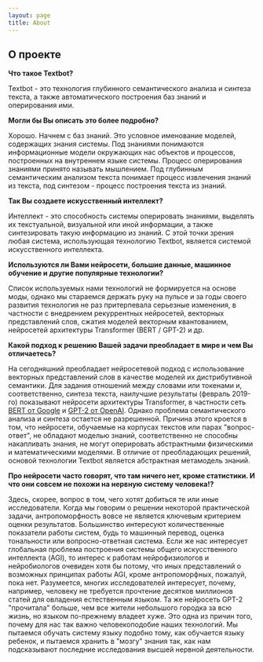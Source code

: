 ```yaml
---
layout: page
title: About
---
```

## О проекте


**Что такое Textbot?**

Textbot - это технология глубинного семантического анализа и синтеза текста, а также автоматического построения баз знаний и оперирования ими.

**Могли бы Вы описать это более подробно?**

Хорошо. Начнем с баз знаний. Это условное именование моделей, содержащих знания системы. Под знаниями понимаются информационные модели окружающих нас объектов и процессов, построенных на внутреннем языке системы. Процесс оперирования знаниями принято называть мышлением. Под глубинным семантическим анализом текста понимает процесс извлечения знаний из текста, под синтезом - процесс построения текста из знаний.

**Так Вы создаете искусственный интеллект?**

Интеллект - это способность системы оперировать знаниями, выделять их текстуальной, визуальной или иной информации, а также синтезировать такую информацию из знаний. С этой точки зрения любая система, использующая технологию Textbot, является системой искусственного интеллекта.

**Используются ли Вами нейросети, большие данные, машинное обучение и другие популярные технологии?**

Список используемых нами технологий не формируется на основе моды, однако мы стараемся держать руку на пульсе и за годы своего развития технология не раз притерпевала серьезные изменения, в частности с внедрением рекуррентных нейросетей, векторных представлений слов, сжатия моделей векторным квантованием, нейросетей архитектуры Transformer (BERT / GPT-2) и др.

**Какой подход к решению Вашей задачи преобладает в мире и чем Вы отличаетесь?**

На сегодняшний преобладает нейросетевой подход с использование векторных представлений слов в качестве моделей их дистрибутивной семантики. Для задания отношений между словами или токенами и, соответственно, синтеза текста, наилучшие результаты (февраль 2019-го) показывают нейросети архитектуры Transformer, в частности сеть [BERT от Google](https://ai.googleblog.com/2018/11/open-sourcing-bert-state-of-art-pre.html) и [GPT-2 от OpenAI](https://blog.openai.com/better-language-models/). Однако проблема семантического анализа и синтеза остается не разрешенной. Причина этого кроется в том, что нейросети, обучаемые на корпусах текстов или парах "вопрос-ответ", не обладают моделью знаний, соответственно не способны накапливать знания, не могут оперировать абстрактными физическими и математическими моделями. В отличие от преобладающих решений, основой технологии Textbot является абстрактная метамодель знаний.

**Про нейросети часто говорят, что там ничего нет, кроме статистики. И что они совсем не похожи на нервную систему человека!?**

Здесь, скорее, вопрос в том, чего хотят добиться те или иные исследователи. Когда мы говорим о решении некоторой практической задачи, антропоморфность вовсе не является ключевым критерием оценки результатов. Большинство интересуют количественные показатели работы систем, будь то машинный перевод, оценка тональности или вопросно-ответная система. Если же нас интересует глобальная проблема построения системы общего искусственного интеллекта (AGI), то интерес к работам нейрофизиологов и нейробиологов очевиден хотя бы потому, что иных представлений о возможных принципах работы AGI, кроме антропоморфных, пожалуй, пока нет. Разумеется, многих исследователей интересует, почему, например, человеку не требуется прочтение десятков миллионов статей для овладения естественным языком. Та же нейросеть GPT-2 "прочитала" больше, чем все жители небольшого городка за всю жизнь, но языком по-прежнему владеет хуже. Это одна из причин того, почему для нас так важно человекоподобие наших технологий. Мы пытаемся обучать систему языку подобно тому, как обучается языку ребенок, и пытаемся хранить в "мозгу" знания так, как нам подсказывают последние исследования высшей нервной деятельности.
